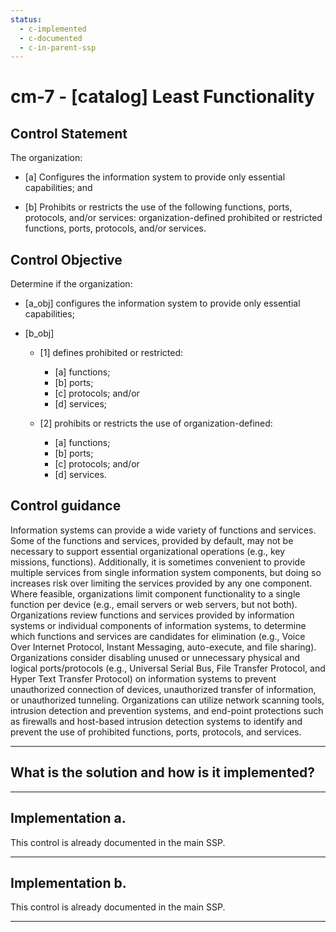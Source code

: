 ```yaml
---
status:
  - c-implemented
  - c-documented
  - c-in-parent-ssp
---
```


# cm-7 - \[catalog\] Least Functionality

## Control Statement

The organization:

- \[a\] Configures the information system to provide only essential capabilities; and

- \[b\] Prohibits or restricts the use of the following functions, ports, protocols, and/or services: organization-defined prohibited or restricted functions, ports, protocols, and/or services.

## Control Objective

Determine if the organization:

- \[a_obj\] configures the information system to provide only essential capabilities;

- \[b_obj\]

  - \[1\] defines prohibited or restricted:

    - \[a\] functions;
    - \[b\] ports;
    - \[c\] protocols; and/or
    - \[d\] services;

  - \[2\] prohibits or restricts the use of organization-defined:

    - \[a\] functions;
    - \[b\] ports;
    - \[c\] protocols; and/or
    - \[d\] services.

## Control guidance

Information systems can provide a wide variety of functions and services. Some of the functions and services, provided by default, may not be necessary to support essential organizational operations (e.g., key missions, functions). Additionally, it is sometimes convenient to provide multiple services from single information system components, but doing so increases risk over limiting the services provided by any one component. Where feasible, organizations limit component functionality to a single function per device (e.g., email servers or web servers, but not both). Organizations review functions and services provided by information systems or individual components of information systems, to determine which functions and services are candidates for elimination (e.g., Voice Over Internet Protocol, Instant Messaging, auto-execute, and file sharing). Organizations consider disabling unused or unnecessary physical and logical ports/protocols (e.g., Universal Serial Bus, File Transfer Protocol, and Hyper Text Transfer Protocol) on information systems to prevent unauthorized connection of devices, unauthorized transfer of information, or unauthorized tunneling. Organizations can utilize network scanning tools, intrusion detection and prevention systems, and end-point protections such as firewalls and host-based intrusion detection systems to identify and prevent the use of prohibited functions, ports, protocols, and services.

______________________________________________________________________

## What is the solution and how is it implemented?

<!-- Please leave this section blank and enter implementation details in the parts below. -->

______________________________________________________________________

## Implementation a.

This control is already documented in the main SSP.

______________________________________________________________________

## Implementation b.

This control is already documented in the main SSP.

______________________________________________________________________
